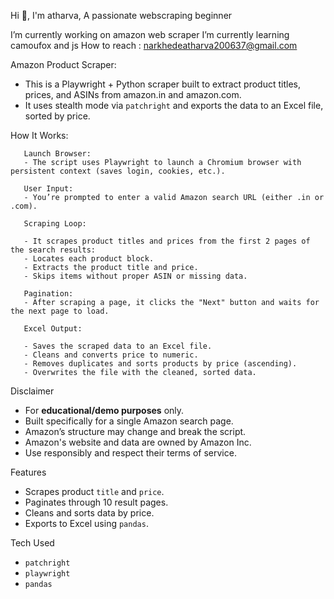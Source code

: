 Hi 👋, I'm atharva,
 A passionate webscraping beginner


I’m currently working on amazon web scraper
I’m currently learning camoufox and js
How to reach : narkhedeatharva200637@gmail.com

Amazon Product Scraper:

- This is a Playwright + Python scraper built to extract product titles, prices, and ASINs from amazon.in and amazon.com.
- It uses stealth mode via `patchright` and exports the data to an Excel file, sorted by price.


How It Works:

       Launch Browser:
       - The script uses Playwright to launch a Chromium browser with persistent context (saves login, cookies, etc.).

       User Input:
       - You’re prompted to enter a valid Amazon search URL (either .in or .com).

       Scraping Loop:

       - It scrapes product titles and prices from the first 2 pages of the search results:
       - Locates each product block.
       - Extracts the product title and price.
       - Skips items without proper ASIN or missing data.

       Pagination:
       - After scraping a page, it clicks the "Next" button and waits for the next page to load.

       Excel Output:

       - Saves the scraped data to an Excel file.
       - Cleans and converts price to numeric.
       - Removes duplicates and sorts products by price (ascending).
       - Overwrites the file with the cleaned, sorted data.

Disclaimer
- For **educational/demo purposes** only.
- Built specifically for a single Amazon search page.
- Amazon’s structure may change and break the script.
- Amazon's website and data are owned by Amazon Inc. 
- Use responsibly and respect their terms of service.


Features
- Scrapes product `title` and `price`.
- Paginates through 10 result pages.
- Cleans and sorts data by price.
- Exports to Excel using `pandas`.

Tech Used
- `patchright`
- `playwright`
- `pandas`
